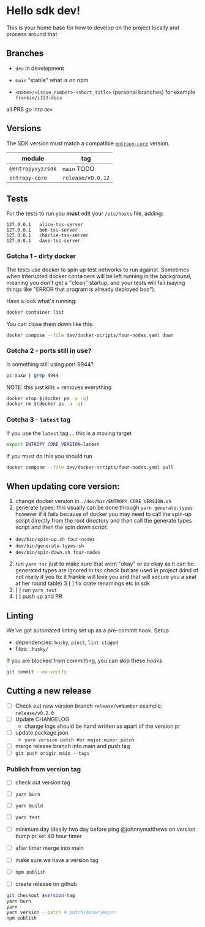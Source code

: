 # Hello sdk dev!

This is your home base for how to develop on the project locally and process around that

## Branches

- `dev`
  in development
- `main`
  "stable" what is on npm

- `<name>/<issue_number>-<short_title>` (personal branches)
  for example `frankie/i123-docs`

all PRS go into `dev`

## Versions

The SDK version must match a compatible [`entropy-core`](https://github.com/entropyxyz/entropy-core) version.

<!-- TODO: -->

| module            | tag               |
| ----------------- | ----------------- |
| `@entropyxyz/sdk` | `main` TODO       |
| `entropy-core`    | `release/v0.0.12` |


## Tests

For the tests to run you **must** edit your `/etc/hosts` file, adding:

```
127.0.0.1   alice-tss-server
127.0.0.1   bob-tss-server
127.0.0.1   charlie-tss-server
127.0.0.1   dave-tss-server
```

### Gotcha 1 - dirty docker

The tests use docker to spin up test networks to run against. Sometimes when
interupted docker containers will be left running in the background, meaning you
don't get a "clean" startup, and your tests will fail (saying things like "ERROR
that program is already deployed boo").

Have a look what's running:

```bash
docker container list
```

You can close them down like this:

```bash
docker compose --file dev/docker-scripts/four-nodes.yaml down
```

### Gotcha 2 - ports still in use?

Is something still using port 9944?

```bash
ps auxw | grep 9944
```

NOTE: this just kills + removes everything

```bash
docker stop $(docker ps -a -q)
docker rm $(docker ps -a -q)
```

### Gotcha 3 - `latest` tag

If you use the `latest` tag ... this is a moving target

```bash
export ENTROPY_CORE_VERSION=latest
```

If you must do this you should run

```bash
docker compose --file dev/docker-scripts/four-nodes.yaml pull
```

## When updating core version:

1. change docker version in `./dev/bin/ENTROPY_CORE_VERSION.sh`
2. generate types: this usually can be done through `yarn generate:types`
   however if it fails because of docker you may need to call the spin-up script
   directly from the root directory and then call the generate types script and
   then the spin down script:

- `dev/bin/spin-up.sh four-nodes`
- `dev/bin/generate-types.sh`
- `dev/bin/spin-down.sh four-nodes`

2. run `yarn tsc` just to make sure that went "okay" or as okay as it can be.
   generated types are ignored in tsc check but are used in project (kind of not
   really if you fix it frankie will love you and that will secure you a seat at
   her round table)
   3 [ ] fix crate renamings etc in sdk
3. [ ] run `yarn test`
4. [ ] push up and PR

## Linting

We've got automated linting set up as a pre-commit hook.
Setup

- dependencies: `husky`, `pinst`, `lint-staged`
- files: `.husky/`

If you are blocked from committing, you can skip these hooks

```bash
git commit --no-verify
```

## Cutting a new release

- [ ] Check out new version branch `release/v#Number` example: `release/v0.2.0`
- [ ] Update CHANGELOG
  - change logs should be hand written as apart of the version pr
- [ ] update package.json
  - `yarn version patch #or major.minor.patch`
- [ ] merge release branch into main and push tag
- [ ] `git push origin main --tags`

### Publish from version tag

- [ ] check out version tag
- [ ] `yarn burn`
- [ ] `yarn build`
- [ ] `yarn test`


  <!-- TO-DO: figure out with him an automated system -->

- [ ] minimum day ideally two day before ping @johnnymatthews on version bump pr set 48 hour timer
- [ ] after timer merge into main
- [ ] make sure we have a version tag
- [ ] `npm publish`
- [ ] create release on github

```bash
git checkout $version-tag
yarn burn
yarn
yarn version --patch # patch|minor|major
npm publish
```
